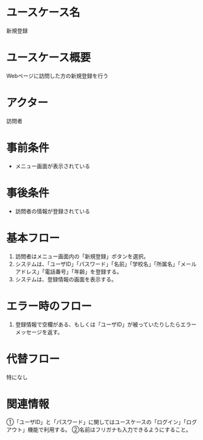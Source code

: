 # ユースケース名
新規登録
# ユースケース概要
Webページに訪問した方の新規登録を行う
# アクター
訪問者
# 事前条件
- メニュー画面が表示されている
# 事後条件
- 訪問者の情報が登録されている
# 基本フロー
1. 訪問者はメニュー画面内の「新規登録」ボタンを選択。
2. システムは、「ユーザID」「パスワード」「名前」「学校名」「所属名」「メールアドレス」「電話番号」「年齢」を登録する。
3. システムは、登録情報の画面を表示する。

# エラー時のフロー
1. 登録情報で空欄がある、もしくは「ユーザID」が被っていたりしたらエラーメッセージを返す。

# 代替フロー
特になし
# 関連情報
①「ユーザID」と「パスワード」に関してはユースケースの「ログイン」「ログアウト」機能で利用する。
②名前はフリガナも入力できるようにすること。



